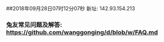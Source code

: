 ##2018年09月28日07时12分07秒 新址: 142.93.154.213
### 兔友常见问题及解答: https://github.com/wanggonging/d/blob/w/FAQ.md
